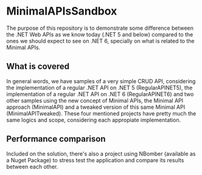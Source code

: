 # MinimalAPIsSandbox

The purpose of this repository is to demonstrate some difference between the .NET Web APIs as we know today (.NET 5 and below) compared to the ones we should expect to see on .NET 6, specially on what is related to the Minimal APIs.

## What is covered

In general words, we have samples of a very simple CRUD API, considering the implementation of a regular .NET API on .NET 5 (RegularAPINET5), the implementation of a regular .NET API on .NET 6 (RegularAPINET6) and two other samples using the new concept of Minimal APIs, the Minimal API approach (MinimalAPI) and a tweaked version of this same Minimal API (MinimalAPITweaked).
These four mentioned projects have pretty much the same logics and scope, considering each appropiate implementation.

## Performance comparison

Included on the solution, there's also a project using NBomber (available as a Nuget Package) to stress test the application and compare its results between each other.
